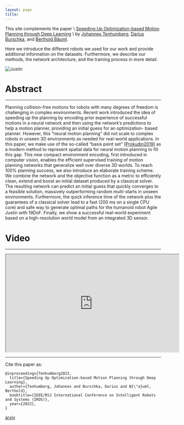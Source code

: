 ```yaml
---
layout: page
title: 
---
```


This site complements the paper \\
[Speeding Up Optimization-based Motion Planning through Deep Learning](https://ieeexplore.ieee.org/document/9981717) \\
by [Johannes Tenhumberg](https://scholar.google.com/citations?user=2RZuYZMAAAAJ), [Darius Burschka](https://scholar.google.com/citations?user=y-MzVoUAAAA), and [Berthold Bäuml](https://scholar.google.com/citations?user=fjvpDsEAAAAJ).

Here we introduce the different robots we used for our work and provide additional information on the datasets.
Furthermore, we describe our methods, the network architecture, and the training process in more detail.

![Justin](/assets/imgs/index/SphereJustin_in_PerlinNoise_33641.jpg)

# Abstract
---
Planning collision-free motions for robots with many degrees of freedom is challenging in complex environments. 
Recent work introduced the idea of speeding up the planning by encoding prior experience of successful motions in a neural network and then using the network’s predictions to help a motion planner, providing an initial guess for an optimization- based planner. 
However, this “neural motion planning” did not scale to complex robots in unseen 3D environments as needed for real-world applications. In this paper, we make use of the so-called “basis point set” [[Prokudin2019](https://arxiv.org/abs/1908.09186)] as a modern method to represent spatial data for neural motion planning to fill this gap. 
This new compact environment encoding, first introduced in computer vision, enables the efficient supervised training of motion planning networks that generalize well over diverse 3D worlds. To reach 100% planning success, we also introduce an elaborate training scheme.
We combine the network and the objective function as a metric to efficiently clean, extend and boost an initial dataset produced by a classical solver. 
The resulting network can predict an initial guess that quickly converges to a feasible solution, massively outperforming random multi-starts in unseen environments. Furthermore, the quick inference time of the network plus the guarantees of a classical solver lead to a fast (200 ms on a single CPU core) and safe way to generate optimal paths for the humanoid robot Agile Justin with 19DoF.
Finally, we show a successful real-world experiment based on a high-resolution world model from an integrated 3D sensor.

# Video
---
<p align="center">
<iframe width="560" height="315" 
src="https://www.youtube.com/embed/md97iw4k5eQ"
allow="accelerometer; autoplay; clipboard-write; encrypted-media; gyroscope; picture-in-picture; web-share"
allowfullscreen>
</iframe>
</p>

---
Cite this paper as:
```
@inproceedings{Tenhumberg2022,
  title={Speeding Up Optimization-based Motion Planning through Deep Learning},
  author={Tenhumberg, Johannes and Burschka, Darius and B{\"a}uml, Berthold},
  booktitle={IEEE/RSJ International Conference on Intelligent Robots and Systems (IROS)}, 
  year={2022},
}
```
[arxiv](https://arxiv.org/pdf/2311.08345)